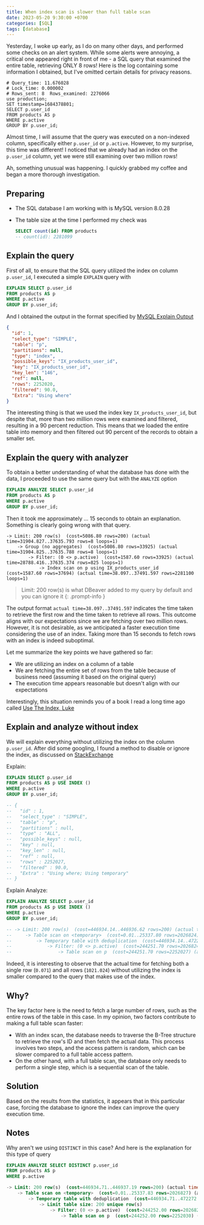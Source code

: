 ```yaml
---
title: When index scan is slower than full table scan
date: 2023-05-20 9:30:00 +0700
categories: [SQL]
tags: [database]
---
```


Yesterday, I woke up early, as I do on many other days, and performed some checks on an alert system. While some alerts were annoying, a critical one appeared right in front of me - a SQL query that examined the entire table, retrieving ONLY 8 rows! Here is the log containing some information I obtained, but I've omitted certain details for privacy reasons.

```
# Query_time: 11.676028
# Lock_time: 0.000002
# Rows_sent: 8  Rows_examined: 2276066
use production;
SET timestamp=1684378801;
SELECT p.user_id
FROM products AS p
WHERE p.active
GROUP BY p.user_id;
```

Almost time, I will assume that the query was executed on a non-indexed column, specifically either `p.user_id` or `p.active`. However, to my surprise, this time was different! I noticed that we already had an index on the `p.user_id` column, yet we were still examining over two million rows!

Ah, something unusual was happening. I quickly grabbed my coffee and began a more thorough investigation.

## Preparing

- The SQL database I am working with is MySQL version 8.0.28
- The table size at the time I performed my check was

  ```SQL
  SELECT count(id) FROM products
  -- count(id): 2281099
  ```

## Explain the query

First of all, to ensure that the SQL query utilized the index on column `p.user_id`, I executed a simple `EXPLAIN` query with

```SQL
EXPLAIN SELECT p.user_id
FROM products AS p
WHERE p.active
GROUP BY p.user_id;
```

And I obtained the output in the format specified by [MySQL Explain Output](https://dev.mysql.com/doc/refman/8.0/en/explain-output.html)

```json
{
  "id": 1,
  "select_type": "SIMPLE",
  "table": "p",
  "partitions": null,
  "type": "index",
  "possible_keys": "IX_products_user_id",
  "key": "IX_products_user_id",
  "key_len": "146",
  "ref": null,
  "rows": 2252020,
  "filtered": 90.0,
  "Extra": "Using where"
}
```

The interesting thing is that we used the index key `IX_products_user_id`, but despite that, more than two million rows were examined and filtered, resulting in a 90 percent reduction. This means that we loaded the entire table into memory and then filtered out 90 percent of the records to obtain a smaller set.

## Explain the query with analyzer

To obtain a better understanding of what the database has done with the data, I proceeded to use the same query but with the `ANALYZE` option

```SQL
EXPLAIN ANALYZE SELECT p.user_id
FROM products AS p
WHERE p.active
GROUP BY p.user_id;
```

Then it took me approximately ... 15 seconds to obtain an explanation. Something is clearly going wrong with that query.

```
-> Limit: 200 row(s)  (cost=5086.80 rows=200) (actual time=31904.827..37635.793 rows=8 loops=1)
    -> Group (no aggregates)  (cost=5086.80 rows=33925) (actual time=31904.825..37635.788 rows=8 loops=1)
        -> Filter: (0 <> p.active)  (cost=1587.60 rows=33925) (actual time=28788.416..37635.374 rows=825 loops=1)
            -> Index scan on p using IX_products_user_id  (cost=1587.60 rows=37694) (actual time=38.097..37491.597 rows=2281100 loops=1)
```

> Limit: 200 row(s) is what DBeaver added to my query by default and you can ignore it
> {: .prompt-info }

The output format `actual time=38.097..37491.597` indicates the time taken to retrieve the first row and the time taken to retrieve all rows. This outcome aligns with our expectations since we are fetching over two million rows. However, it is not desirable, as we anticipated a faster execution time considering the use of an index. Taking more than 15 seconds to fetch rows with an index is indeed suboptimal.

Let me summarize the key points we have gathered so far:

- We are utilizing an index on a column of a table
- We are fetching the entire set of rows from the table because of business need (assuming it based on the original query)
- The execution time appears reasonable but doesn't align with our expectations

Interestingly, this situation reminds you of a book I read a long time ago called [Use The Index, Luke](https://use-the-index-luke.com/sql/where-clause/the-equals-operator/slow-indexes-part-ii)

## Explain and analyze without index

We will explain everything without utilizing the index on the column `p.user_id`. After did some googling, I found a method to disable or ignore the index, as discussed on [StackExchange](https://dba.stackexchange.com/a/110713)

Explain:

```SQL
EXPLAIN SELECT p.user_id
FROM products AS p USE INDEX ()
WHERE p.active
GROUP BY p.user_id;

-- {
--   "id" : 1,
--   "select_type" : "SIMPLE",
--   "table" : "p",
--   "partitions" : null,
--   "type" : "ALL",
--   "possible_keys" : null,
--   "key" : null,
--   "key_len" : null,
--   "ref" : null,
--   "rows" : 2252027,
--   "filtered" : 90.0,
--   "Extra" : "Using where; Using temporary"
-- }
```

Explain Analyze:

```SQL
EXPLAIN ANALYZE SELECT p.user_id
FROM products AS p USE INDEX ()
WHERE p.active
GROUP BY p.user_id;

-- -> Limit: 200 row(s)  (cost=446934.14..446936.62 rows=200) (actual time=1152.400..1152.402 rows=8 loops=1)
--     -> Table scan on <temporary>  (cost=0.01..25337.80 rows=2026824) (actual time=0.002..0.003 rows=8 loops=1)
--         -> Temporary table with deduplication  (cost=446934.14..472271.92 rows=2026824) (actual time=1152.399..1152.401 rows=8 loops=1)
--             -> Filter: (0 <> p.active)  (cost=244251.70 rows=2026824) (actual time=0.285..1151.343 rows=825 loops=1)
--                 -> Table scan on p  (cost=244251.70 rows=2252027) (actual time=0.071..1021.024 rows=2281105 loops=1)
```

Indeed, it is interesting to observe that the actual time for fetching both a single row (`0.071`) and all rows (`1021.024`) without utilizing the index is smaller compared to the query that makes use of the index.

## Why?

The key factor here is the need to fetch a large number of rows, such as the entire rows of the table in this case. In my opinion, two factors contribute to making a full table scan faster:

- With an index scan, the database needs to traverse the B-Tree structure to retrieve the row's ID and then fetch the actual data. This process involves two steps, and the access pattern is random, which can be slower compared to a full table access pattern.
- On the other hand, with a full table scan, the database only needs to perform a single step, which is a sequential scan of the table.

## Solution

Based on the results from the statistics, it appears that in this particular case, forcing the database to ignore the index can improve the query execution time.

## Notes

Why aren't we using `DISTINCT` in this case? And here is the explanation for this type of query

```SQL
EXPLAIN ANALYZE SELECT DISTINCT p.user_id
FROM products AS p
WHERE p.active

-> Limit: 200 row(s)  (cost=446934.71..446937.19 rows=200) (actual time=1151.773..1151.775 rows=8 loops=1)
    -> Table scan on <temporary>  (cost=0.01..25337.83 rows=2026827) (actual time=0.002..0.003 rows=8 loops=1)
        -> Temporary table with deduplication  (cost=446934.71..472272.52 rows=2026827) (actual time=1151.772..1151.774 rows=8 loops=1)
            -> Limit table size: 200 unique row(s)
                -> Filter: (0 <> p.active)  (cost=244252.00 rows=2026827) (actual time=0.286..1150.798 rows=825 loops=1)
                    -> Table scan on p  (cost=244252.00 rows=2252030) (actual time=0.074..1020.530 rows=2281108 loops=1)
```
